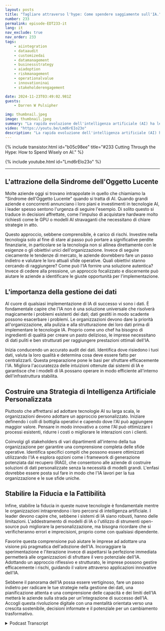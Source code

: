 ```yaml
---
layout: posts
title: "Tagliare attraverso l'hype: Come spendere saggiamente sull'IA."
number: 233
permalink: episode-EDT233-it
lang: it
nav_exclude: true
nav_order: 233
tags:
    - aiintegration
    - dataaudit
    - customizedai
    - datamanagement
    - businessstrategy
    - aiadoption
    - riskmanagement
    - operationalvalue
    - innovationinai
    - stakeholderengagement

date: 2024-11-23T03:49:02.981Z
guests:
    - Darren W Pulsipher

img: thumbnail.jpeg
image: thumbnail.jpeg
summary: "La rapida evoluzione dell'intelligenza artificiale (AI) ha le aziende in fermento tra eccitazione ed ansia. In quest'episodio, Darren e l'ospite Walter Riviera esplorano le sfumature dell'adozione dell'IA, la pressione di adottare le ultime tendenze tecnologiche e i passaggi fondamentali che le organizzazioni possono intraprendere per assicurarsi di trarre un vero valore dalle iniziative legate all'IA."
video: "https://youtu.be/Lmd6rEIo23o"
description: "La rapida evoluzione dell'intelligenza artificiale (AI) ha le aziende in fermento tra eccitazione ed ansia. In quest'episodio, Darren e l'ospite Walter Riviera esplorano le sfumature dell'adozione dell'IA, la pressione di adottare le ultime tendenze tecnologiche e i passaggi fondamentali che le organizzazioni possono intraprendere per assicurarsi di trarre un vero valore dalle iniziative legate all'IA."
---
```


<div>
{% include transistor.html id="b05c98ee" title="#233 Cutting Through the Hype: How to Spend Wisely on AI." %}

{% include youtube.html id="Lmd6rEIo23o" %}
</div>

---

## L'attrazione della Sindrome dell'Oggetto Lucente

Molte aziende oggi si trovano intrappolate in quello che chiamiamo la "Sindrome dell'Oggetto Lucente" quando si tratta di AI. Quando grandi aziende e concorrenti annunciano i loro piani e investimenti in tecnologie AI, i leader spesso sentono l'urgenza di seguire l'esempio. Di solito questo si traduce in decisioni affrettate, come l'impulso di acquistare hardware molto richiesti come le GPU o modelli AI stravaganti che necessitano di chiare strategie in atto.

Questo approccio, sebbene comprensibile, è carico di rischi. Investire nella tecnologia solo al fine di stare al passo può portare a significative perdite finanziarie, in particolare se la tecnologia non si allinea direttamente con le esigenze o gli obiettivi unici dell'organizzazione. Invece di seguire ciecamente le tendenze di mercato, le aziende dovrebbero fare un passo indietro e valutare le loro attuali sfide operative. Quali obiettivi stanno cercando di raggiungere? Come può l'IA fornire una soluzione autentica? Invece di cedere alla pressione, un approccio focalizzato e discernente può aiutare le aziende a identificare le giuste opportunità per l'implementazione.

## L'importanza della gestione dei dati

Al cuore di qualsiasi implementazione di IA di successo vi sono i dati. È fondamentale capire che l'IA non è una soluzione universale che risolverà magicamente i problemi esistenti dei dati; dati gestiti in modo scadente possono esacerbare i problemi. Le organizzazioni devono dare la priorità all'organizzazione, alla pulizia e alla strutturazione dei loro dati prima di implementare le tecnologie IA. Proprio come uno chef ha bisogno di ingredienti di qualità per creare un pasto delizioso, le imprese necessitano di dati puliti e ben strutturati per raggiungere prestazioni ottimali dell'IA.

Inizia conducendo un accurato audit dei dati. Identifica dove risiedono i tuoi dati, valuta la loro qualità e determina cosa deve essere fatto per centralizzarli. Questa preparazione pone le basi per sfruttare efficacemente l'IA. Migliora l'accuratezza delle intuizioni ottenute dai sistemi di IA e garantisce che i modelli di IA possano operare in modo efficiente all'interno dell'infrastruttura stabilita.

## Costruire una Strategia di Intelligenza Artificiale Personalizzata

Piuttosto che affrettarsi ad adottare tecnologie AI su larga scala, le organizzazioni devono adottare un approccio personalizzato. Iniziare definendo i colli di bottiglia operativi e capendo dove l'AI può aggiungere maggior valore. Pensare in modo innovativo a come l'AI può ottimizzare i processi esistenti, ridurre i costi o migliorare le interazioni con i clienti.

Coinvolgi gli stakeholders di vari dipartimenti all'interno della tua organizzazione per garantire una comprensione completa delle sfide operative. Identifica specifici compiti che possono essere ottimizzati utilizzando l'IA e esplora opzioni come i framework di generazione potenziata dal recupero (RAG), che consentono alle aziende di costruire soluzioni di dati personalizzate senza la necessità di modelli grandi. L'enfasi dovrebbe essere posta sul fare in modo che l'IA lavori per la tua organizzazione e le sue sfide uniche.

## Stabilire la Fiducia e la Fattibilità

Infine, stabilire la fiducia in queste nuove tecnologie è fondamentale mentre le organizzazioni intraprendono i loro percorsi di intelligenza artificiale. I leader devono capire che, sebbene i sistemi di IA siano robusti, hanno delle limitazioni. L'addestramento di modelli di IA o l'utilizzo di strumenti open-source può migliorare la personalizzazione, ma bisogna ricordare che si verificheranno errori e imprecisioni, proprio come con qualsiasi dipendente.

Favorire questa comprensione può aiutare le imprese ad adottare una visione più pragmatica dell'adozione dell'IA. Incoraggiare la sperimentazione e l'iterazione invece di aspettarsi la perfezione immediata permetterà alle organizzazioni di sfruttare il vero potenziale dell'IA. Adottando un approccio riflessivo e strutturato, le imprese possono gestire efficacemente i rischi, guidando il valore attraverso applicazioni innovative dell'IA.

Sebbene il panorama dell'IA possa essere vertiginoso, fare un passo indietro per radicare le tue strategie nella gestione dei dati, una pianificazione attenta e una comprensione delle capacità e dei limiti dell'IA metterà le aziende sulla strada per un'integrazione di successo dell'IA. Accogli questa rivoluzione digitale con una mentalità orientata verso una crescita sostenibile, decisioni informate e il potenziale per un cambiamento trasformativo.



<details>
<summary> Podcast Transcript </summary>

<p></p>

</details>
